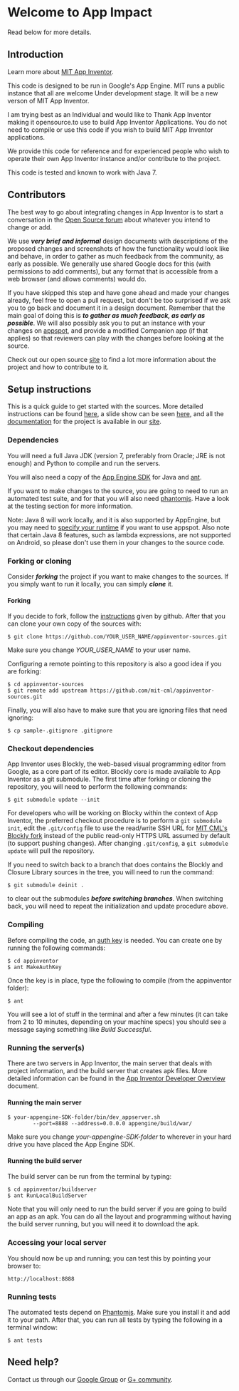 # Welcome to App Impact


Read below for more details.

## Introduction

Learn more about [MIT App Inventor](http://appinventor.mit.edu).

This code is designed to be run in Google's App Engine. MIT runs a
public instance that all are welcome Under development stage.
It will be a new verson of MIT App Inventor.

I am trying best as an Individual
and would like to Thank App Inventor making it opensource.to use to build App Inventor
Applications. You do not need to compile or use this code if you wish
to build MIT App Inventor applications.

We provide this code for reference and for experienced people who wish
to operate their own App Inventor instance and/or contribute to the project.

This code is tested and known to work with Java 7.

## Contributors
The best way to go about integrating changes in App Inventor is to start a conversation in the [Open Source forum](https://groups.google.com/forum/#!forum/app-inventor-open-source-dev) about whatever you intend to change or add.

We use ***very brief and informal*** design documents with descriptions of the proposed changes and screenshots of how the functionality would look like and behave, in order to gather as much feedback from the community, as early as possible. We generally use shared Google docs for this (with permissions to add comments), but any format that is accessible from a web browser (and allows comments) would do.

If you have skipped this step and have gone ahead and made your changes already, feel free to open a pull request, but don't be too surprised if we ask you to go back and document it in a design document. Remember that the main goal of doing this is ***to gather as much feedback, as early as possible***. We will also possibly ask you to put an instance with your changes on [appspot](http://appspot.com), and provide a modified Companion app (if that applies) so that reviewers can play with the changes before looking at the source.

Check out our open source [site](http://appinventor.mit.edu/appinventor-sources/) to find a lot more information about the project and how to contribute to it.

## Setup instructions

This is a quick guide to get started with the sources. More detailed instructions can be found [here](https://docs.google.com/document/pub?id=1Xc9yt02x3BRoq5m1PJHBr81OOv69rEBy8LVG_84j9jc), a slide show can be seen [here](http://josmas.github.io/contributingToAppInventor2/#/), and all the [documentation](http://appinventor.mit.edu/appinventor-sources/#documentation) for the project is available in our [site](http://appinventor.mit.edu/appinventor-sources/).

### Dependencies
You will need a full Java JDK (version 7, preferably from Oracle; JRE is not enough) and Python to compile and run the servers.

You will also need a copy of the [App Engine SDK](https://developers.google.com/appengine/downloads) for Java and [ant](http://ant.apache.org/).

If you want to make changes to the source, you are going to need to run an automated test suite, and for that you will also need [phantomjs](http://phantomjs.org/). Have a look at the testing section for more information.

Note: Java 8 will work locally, and it is also supported by AppEngine, but you may need to [specify your runtime](https://cloud.google.com/appengine/docs/standard/java/runtime-java8) if you want to use appspot.
Also note that certain Java 8 features, such as lambda expressions, are not supported on Android, so please don't use them in your changes to the source code.

### Forking or cloning
Consider ***forking*** the project if you want to make changes to the sources. If you simply want to run it locally, you can simply ***clone*** it.

#### Forking
If you decide to fork, follow the [instructions](https://help.github.com/articles/fork-a-repo) given by github. After that you can clone your own copy of the sources with:

    $ git clone https://github.com/YOUR_USER_NAME/appinventor-sources.git

Make sure you change *YOUR_USER_NAME* to your user name.

Configuring a remote pointing to this repository is also a good idea if you are forking:

    $ cd appinventor-sources
    $ git remote add upstream https://github.com/mit-cml/appinventor-sources.git

Finally, you will also have to make sure that you are ignoring files that need ignoring:

    $ cp sample-.gitignore .gitignore

### Checkout dependencies
App Inventor uses Blockly, the web-based visual programming editor from Google, as a core part of its editor. Blockly core is made available to App Inventor as a git submodule. The first time after forking or cloning the repository, you will need to perform the following commands:

    $ git submodule update --init

For developers who will be working on Blocky within the context of App Inventor, the preferred checkout procedure is to perform a `git submodule init`, edit the `.git/config` file to use the read/write SSH URL for [MIT CML's Blockly fork](https://github.com/mit-cml/blockly) instead of the public read-only HTTPS URL assumed by default (to support pushing changes). After changing `.git/config`, a `git submodule update` will pull the repository.

If you need to switch back to a branch that does contains the Blockly and Closure Library sources in the tree, you will need to run the command:

    $ git submodule deinit .

to clear out the submodules ___before switching branches___. When switching back, you will need to repeat the initialization and update procedure above.

### Compiling
Before compiling the code, an [auth key](https://docs.google.com/document/pub?id=1Xc9yt02x3BRoq5m1PJHBr81OOv69rEBy8LVG_84j9jc#h.yikyg2e1rfut) is needed. You can create one by running the following commands:

    $ cd appinventor
    $ ant MakeAuthKey

Once the key is in place, type the following to compile (from the appinventor folder):

    $ ant

You will see a lot of stuff in the terminal and after a few minutes (it can take from 2 to 10 minutes, depending on your machine specs) you should see a message saying something like *Build Successful*.

### Running the server(s)
There are two servers in App Inventor, the main server that deals with project information, and the build server that creates apk files. More detailed information can be found in the [App Inventor Developer Overview](https://docs.google.com/document/d/1hIvAtbNx-eiIJcTA2LLPQOawctiGIpnnt0AvfgnKBok/pub) document.

#### Running the main server

    $ your-appengine-SDK-folder/bin/dev_appserver.sh
            --port=8888 --address=0.0.0.0 appengine/build/war/

Make sure you change *your-appengine-SDK-folder* to wherever in your hard drive you have placed the App Engine SDK.

#### Running the build server
The build server can be run from the terminal by typing:

    $ cd appinventor/buildserver
    $ ant RunLocalBuildServer

Note that you will only need to run the build server if you are going to build an app as an apk. You can do all the layout and programming without having the build server running, but you will need it to download the apk.

### Accessing your local server
You should now be up and running; you can test this by pointing your browser to:

    http://localhost:8888

### Running tests
The automated tests depend on [Phantomjs](http://phantomjs.org/). Make sure you install it and add it to your path. After that, you can run all tests by typing the following in a terminal window:

    $ ant tests

## Need help?
Contact us through our [Google Group](https://groups.google.com/forum/#!forum/app-inventor-open-source-dev) or [G+ community](https://plus.google.com/u/0/b/116831753302186936352/116831753302186936352/posts).
